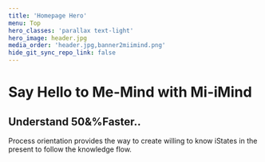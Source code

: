 ```yaml
---
title: 'Homepage Hero'
menu: Top
hero_classes: 'parallax text-light'
hero_image: header.jpg
media_order: 'header.jpg,banner2miimind.png'
hide_git_sync_repo_link: false
---
```


# Say Hello to Me-Mind with Mi-iMind
## Understand 50&%Faster..

Process orientation provides the way to create willing to know iStates in the present to follow the knowledge flow.







